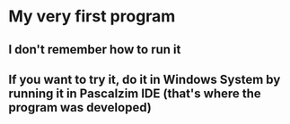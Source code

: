 # My very first program
## I don't remember how to run it
## If you want to try it, do it in Windows System by running it in Pascalzim IDE (that's where the program was developed)

